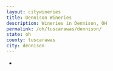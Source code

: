 ```yaml
---
layout: citywineries
title: Dennison Wineries
description: Wineries in Dennison, OH
permalink: /oh/tuscarawas/dennison/
state: oh
county: tuscarawas
city: dennison
---
```

-
